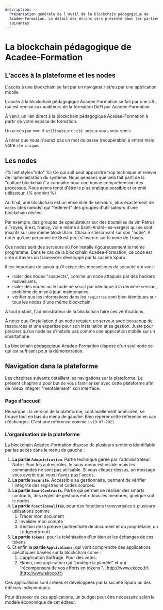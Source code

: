 ```yaml
---
description: >-
  Présentation générale de l'outil de la blockchain pédagogique de
  Acadee-Formation. Le détail des écrans sera présenté dans les parties
  suivantes.
---
```


# La blockchain pédagogique de Acadee-Formation

## L'accès à la plateforme et les nodes <a id="bkmrk-la-location-ou-la-mi"></a>

L'accès à une blockchain se fait par un navigateur et/ou par une application mobile.

L’accès à la blockchain pédagogique Acadee-Formation se fait par une URL qui est remise aux auditeurs de la formation DeFi par Acadee-Formation.

À venir, un lien direct à la blockchain pédagogique Acadee-Formation à partir de votre espace de formation.

Un accès par `nom d'utilisateur` et `clé unique` vous sera remis

A noter que vous n'aurez pas un mot de passe \(récupérable\) à entrer mais votre `clé unique`.

## Les nodes <a id="bkmrk-les-nodes"></a>

{% hint style="info" %}
Ce qui suit peut apparaître trop technique et relever de l'administration du système. Nous pensons que cela fait parti de la "culture blockchain" à connaître pour une bonne compréhension des processus. Nous avons tenté d'être le plus pratique possible et orienté utilisateur.
{% endhint %}

Au final, une blockchain est un ensemble de serveurs, plus exactement de `nodes` \(des nœuds\) qui "fédèrent" des groupes d'utilisateurs d'une blockchain dédiée.

Par exemple, des groupes de spéculateurs sur des bouteilles de vin Pétrus à Troyes, Brest, Nancy, voire même à Saint-André-les-vergers qui se sont inscrits sur une même blockchain. Chacun s'inscrivant sur son "node". À noter qu'une personne de Brest peut s'inscrire sur le node de Troyes.

Ces nodes sont des serveurs où l'on installe rigoureusement le même programme. Dans le cas de la blockchain Acadee-Formation, ce code est créé à travers un framework développé par la société Spuro.

Il est important de savoir qu'il existe des mécanismes de sécurité qui vont :

* isoler des nodes "suspects",  comme un node attaqués par des hackers malveillants,
* isoler des nodes où le code ne serait par identique à la dernière version, problème de mise à jour, maintenance,
* vérifier que les informations dans les `registres` sont bien identiques sur tous les nodes d'une même blockchain.

A tout instant, l'administrateur de la blockchain faire ces vérifications.

À noter que l'installation d'un node requiert un serveur avec beaucoup de ressources et une expertise pour son installation et sa gestion. Juste pour préciser qu'un node ne s'installe pas comme une application mobile sur un smartphone.

La blockchain pédagogique Acadee-Formation dispose d'un seul node ce qui est suffisant pour la démonstration.

## Navigation dans la plateforme <a id="bkmrk-cete-blockchain-comp"></a>

Les chapitres suivants détaillent les navigations sur la plateforme. Le présent chapitre a pour but de vous familiariser avec cette plateforme afin de mieux intégrer "mentalement" son interface.

### Page d'accueil <a id="bkmrk-page-d%27accueil"></a>

Remarque : la version de la plateforme, continuellement améliorée, se trouve tout en bas du menu de gauche. Bien repérer cette référence en cas d'échanges. C'est une référence comme : `v19-07-2021`

### L'organisation de la plateforme <a id="bkmrk-l%27organisation-de-la"></a>

La blockchain Acadee-Formation dispose de plusieurs sections identifiable par les accès dans le menu de gauche :

1. **La partie `Administration`**. Partie technique gérée par l'administrateur. Note : Pour les autres rôles, le sous-menu est visible mais les commandes ne sont pas utilisable. Si vous cliquez dessus, un message vous avertit que vous n'avez pas l'accès.
2. **La partie `Sécurité`**. Accessible au gestionnaire, perment de vérifier l'intégrité des registres et codes sources.
3. **La partie `SmartContracts`**. Partie qui permet de réaliser des smarts contracts, des règles de gestions entre tous les membres, quelque soit le nodes.
4. **La partie `Fonctionnalités`**, pour des fonctions transversales à plusieurs utilisations comme
   1. Tracer mon document
   2. Invalider mon compte
   3. Gestion de la preuve \(authenticité de document et du propriétaire, un Ledgerofproof\)
5. **La partie `Tokens`**, pour la tokénisation d'un bien et les échanges de ces tokens
6. Et enfin la **partie `Applications`**, qui vont comprendre des applications spécifiques basées sur la blockchain come : 
   1. L'application Suffrage. Pour des votes.
   2. Ekoco, une application qui "protège la planète" et qui "récompensera de vos efforts en tokens ". [http://www.ekoco.fr](http://www.ekoco.fr)

Ces applications sont créées et développées par la société Spuro ou des éditeurs indépendants.

Pour disposer de ces applications, un budget peut être nécessaire selon le modèle économique de cet éditeur.

